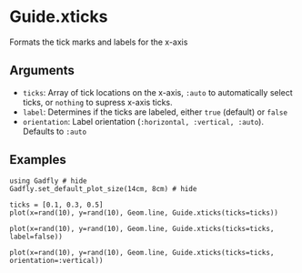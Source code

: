 # Guide.xticks

Formats the tick marks and labels for the x-axis

## Arguments
  * `ticks`: Array of tick locations on the x-axis, `:auto` to automatically
    select ticks, or `nothing` to supress x-axis ticks.
  * `label`: Determines if the ticks are labeled, either
    `true` (default) or `false`
  * `orientation`: Label orientation
    (`:horizontal, :vertical, :auto`). Defaults to `:auto`

## Examples

```@example 1
using Gadfly # hide
Gadfly.set_default_plot_size(14cm, 8cm) # hide
```

```@example 1
ticks = [0.1, 0.3, 0.5]
plot(x=rand(10), y=rand(10), Geom.line, Guide.xticks(ticks=ticks))
```

```@example 1
plot(x=rand(10), y=rand(10), Geom.line, Guide.xticks(ticks=ticks, label=false))
```

```@example 1
plot(x=rand(10), y=rand(10), Geom.line, Guide.xticks(ticks=ticks, orientation=:vertical))
```
